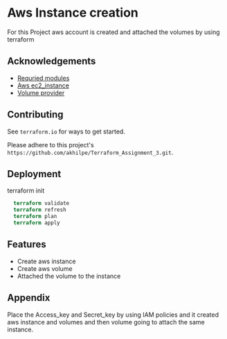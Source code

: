 
# Aws Instance creation

For this Project aws account is created and attached the volumes  by using terraform 

## Acknowledgements

 - [Requried modules](https://registry.terraform.io/modules/terraform-aws-modules/ec2-instance/aws/latest)
 - [Aws ec2_instance](https://github.com/akhilpe/Terraform_Assignment_3.git)
 - [Volume provider](https://registry.terraform.io/providers/hashicorp/aws/latest/docs/resources/ebs_volume)


## Contributing


See `terraform.io` for ways to get started.

Please adhere to this project's `https://github.com/akhilpe/Terraform_Assignment_3.git`.


## Deployment

terraform init

```terraform commands
  terraform validate
  terraform refresh
  terraform plan
  terraform apply
```


## Features

- Create aws instance
- Create aws volume
- Attached the volume to the instance


## Appendix

Place the Access_key and Secret_key by using IAM policies
and it created aws instance and volumes and then volume going to attach the same instance.

